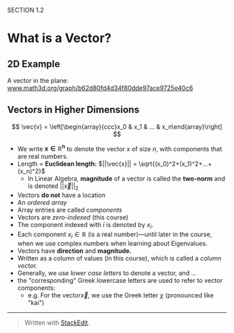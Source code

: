 SECTION 1.2
# What is a Vector?

## 2D Example

A vector in the plane:
www.math3d.org/graph/b62d80fd4d34f80dde97ace9725e40c6



## Vectors in Higher Dimensions

$$
\vec{v} = \left[\begin{array}{ccc}x_0 & x_1 & ... & x_n\end{array}\right]
$$

* We write $\mathbf{x \in \mathbb{R}^n}$ to denote the vector $x$ of size $n$, with components that are real numbers.
* Length = **Euclidean length:** $||\vec{x}|| = \sqrt{(x_0)^2+(x_1)^2+...+(x_n)^2}$
	* In Linear Algebra, **magnitude** of a vector is called the **two-norm** and is denoted $||\vec{x}||_2$
* Vectors **do not** have a location
* An *ordered array*
* Array entries are called *components*
* Vectors are *zero-indexed* (this course)
* The component indexed with $i$ is denoted by $x_i$.
* Each component $x_i \in \mathbb{R}$ (is a real number)&mdash;until later in the course, when we use complex numbers when learning about Eigenvalues.
* Vectors have **direction** and **magnitude.**
* Written as a column of values (in this course), which is called a *column vector.*
* Generally, we use *lower case letters* to denote a vector, and ...
* the "corresponding" Greek lowercase letters are used to refer to vector components: 
	* e.g. For the vector$\vec{x}$, we use the Greek letter $\chi$ (pronounced like "kai")



---
> Written with [StackEdit](https://stackedit.io/).
<!--stackedit_data:
eyJoaXN0b3J5IjpbLTQ1MTMzMzgwXX0=
-->